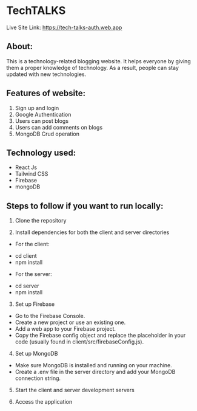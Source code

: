 # TechTALKS

Live Site Link: https://tech-talks-auth.web.app

## About:
This is a technology-related blogging website. It helps everyone by giving them a proper knowledge of technology. As a result, people can stay updated with new technologies.

## Features of website:
1. Sign up and login
2. Google Authentication
3. Users can post blogs
4. Users can add comments on blogs
5. MongoDB Crud operation

## Technology used: 
* React Js
* Tailwind CSS
* Firebase 
* mongoDB

## Steps to follow if you want to run locally:

1. Clone the repository

2. Install dependencies for both the client and server directories
* For the client:
- cd client
- npm install
* For the server:
- cd server
- npm install

3. Set up Firebase
* Go to the Firebase Console.
* Create a new project or use an existing one.
* Add a web app to your Firebase project.
* Copy the Firebase config object and replace the placeholder in your code (usually found in client/src/firebaseConfig.js).

4. Set up MongoDB
* Make sure MongoDB is installed and running on your machine.
* Create a .env file in the server directory and add your MongoDB connection string.

5. Start the client and server development servers

6. Access the application
